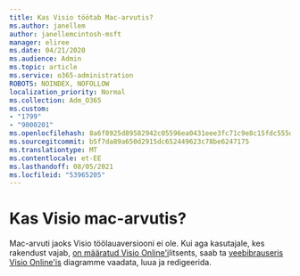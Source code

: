 ```yaml
---
title: Kas Visio töötab Mac-arvutis?
ms.author: janellem
author: janellemcintosh-msft
manager: eliree
ms.date: 04/21/2020
ms.audience: Admin
ms.topic: article
ms.service: o365-administration
ROBOTS: NOINDEX, NOFOLLOW
localization_priority: Normal
ms.collection: Adm_O365
ms.custom:
- "1799"
- "9000201"
ms.openlocfilehash: 8a6f8925d89582942c05596ea0431eee3fc71c9e8c15fdc555dbbeaa7790d976
ms.sourcegitcommit: b5f7da89a650d2915dc652449623c78be6247175
ms.translationtype: MT
ms.contentlocale: et-EE
ms.lasthandoff: 08/05/2021
ms.locfileid: "53965205"
---
```

# <a name="does-visio-work-on-a-mac"></a>Kas Visio mac-arvutis?

Mac-arvuti jaoks Visio töölauaversiooni ei ole. Kui aga kasutajale, kes rakendust vajab, [on määratud Visio Online'i](https://docs.microsoft.com/microsoft-365/admin/add-users/add-users)litsents, saab ta [veebibrauseris Visio Online'is](https://support.office.com/article/06f04845-91b8-4e8f-881f-a43c970735fc?wt.mc_id=OfficeAdm_ClientDIA_Alchemy1799) diagramme vaadata, luua ja redigeerida.
  
  